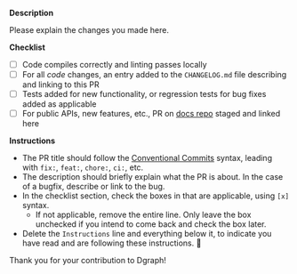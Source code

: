 **Description**

Please explain the changes you made here.

**Checklist**

- [ ] Code compiles correctly and linting passes locally
- [ ] For all _code_ changes, an entry added to the `CHANGELOG.md` file describing and linking to
      this PR
- [ ] Tests added for new functionality, or regression tests for bug fixes added as applicable
- [ ] For public APIs, new features, etc., PR on
      [docs repo](https://github.com/dgraph-io/dgraph-docs) staged and linked here

**Instructions**

- The PR title should follow the [Conventional Commits](https://www.conventionalcommits.org/)
  syntax, leading with `fix:`, `feat:`, `chore:`, `ci:`, etc.
- The description should briefly explain what the PR is about. In the case of a bugfix, describe or
  link to the bug.
- In the checklist section, check the boxes in that are applicable, using `[x]` syntax.
    - If not applicable, remove the entire line. Only leave the box unchecked if you intend to come
      back and check the box later.
- Delete the `Instructions` line and everything below it, to indicate you have read and are
  following these instructions. 🙂

Thank you for your contribution to Dgraph!
